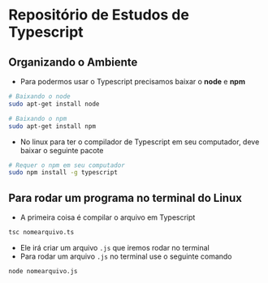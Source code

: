 # Repositório de Estudos de Typescript

## Organizando o Ambiente

* Para podermos usar o Typescript precisamos baixar o **node** e **npm**

```bash
# Baixando o node
sudo apt-get install node

# Baixando o npm
sudo apt-get install npm
```

* No linux para ter o compilador de Typescript em seu computador, deve baixar o seguinte pacote

```bash
# Requer o npm em seu computador
sudo npm install -g typescript
```

## Para rodar um programa no terminal do Linux

* A primeira coisa é compilar o arquivo em Typescript

```bash
tsc nomearquivo.ts
```

* Ele irá criar um arquivo `.js` que iremos rodar no terminal
* Para rodar um arquivo `.js` no terminal use o seguinte comando

```bash
node nomearquivo.js 
```